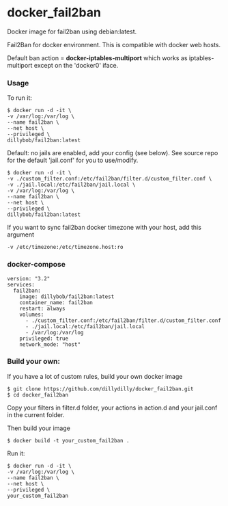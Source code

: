 # docker_fail2ban
Docker image for fail2ban using debian:latest.


Fail2Ban for docker environment. This is compatible with docker web hosts.

Default ban action = **docker-iptables-multiport** which works as iptables-multiport except on the 'docker0' iface.

### Usage
To run it:
```
$ docker run -d -it \
-v /var/log:/var/log \
--name fail2ban \
--net host \
--privileged \
dillybob/fail2ban:latest
```

Default: no jails are enabled, add your config (see below). See source repo for the default 'jail.conf' for you to use/modify.
```
$ docker run -d -it \
-v ./custom_filter.conf:/etc/fail2ban/filter.d/custom_filter.conf \
-v ./jail.local:/etc/fail2ban/jail.local \
-v /var/log:/var/log \
--name fail2ban \
--net host \
--privileged \
dillybob/fail2ban:latest
```


If you want to sync fail2ban docker timezone with your host, add this argument
```
-v /etc/timezone:/etc/timezone.host:ro
```


### docker-compose
```
version: "3.2"
services:
  fail2ban:
    image: dillybob/fail2ban:latest
    container_name: fail2ban
    restart: always
    volumes:
      - ./custom_filter.conf:/etc/fail2ban/filter.d/custom_filter.conf
      - ./jail.local:/etc/fail2ban/jail.local
      - /var/log:/var/log
    privileged: true
    network_mode: "host"
```


### Build your own:

If you have a lot of custom rules, build your own docker image
```
$ git clone https://github.com/dillydilly/docker_fail2ban.git
$ cd docker_fail2ban
```
Copy your filters in filter.d folder, your actions in action.d and your jail.conf in the current folder.

Then build your image
```
$ docker build -t your_custom_fail2ban .
```

Run it:
```
$ docker run -d -it \
-v /var/log:/var/log \
--name fail2ban \
--net host \
--privileged \
your_custom_fail2ban
```
